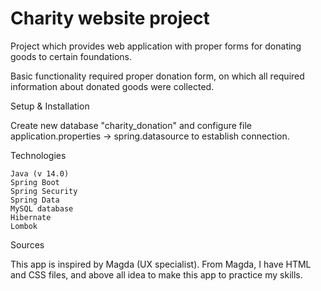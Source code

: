 # Charity website project
Project which provides web application with proper forms for donating goods to certain foundations.

Basic functionality required proper donation form, on which all
required information about donated goods were collected.

Setup & Installation

Create new database "charity_donation" and configure file application.properties -> spring.datasource to establish connection.

Technologies

    Java (v 14.0)
    Spring Boot 
    Spring Security
    Spring Data
    MySQL database
    Hibernate
    Lombok

Sources

This app is inspired by Magda (UX specialist). From Magda, I have HTML and CSS files, and above all idea to make this app to practice my skills.

